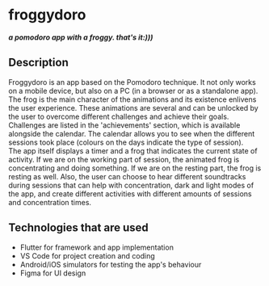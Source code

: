# froggydoro
 
***a pomodoro app with a froggy. that's it:)))***

## Description
Froggydoro is an app based on the Pomodoro technique. It not only works on a mobile device, but also on a PC (in a browser or as a standalone app). The frog is the main character of the animations and its existence enlivens the user experience. These animations are several and can be unlocked by the user to overcome different challenges and achieve their goals. Challenges are listed in the 'achievements' section, which is available alongside the calendar. The calendar allows you to see when the different sessions took place (colours on the days indicate the type of session). <br>
The app itself displays a timer and a frog that indicates the current state of activity. If we are on the working part of session, the animated frog is concentrating and doing something. If we are on the resting part, the frog is resting as well. Also, the user can choose to hear different soundtracks during sessions that can help with concentration, dark and light modes of the app, and create different activities with different amounts of sessions and concentration times. 

## Technologies that are used
- Flutter for framework and app implementation
- VS Code for project creation and coding
- Android/iOS simulators for testing the app's behaviour
- Figma for UI design
